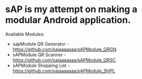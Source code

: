 # sAP is my attempt on making a modular Android application.

Available Modules:

- sapModule QR Generator - https://github.com/saiaaaaaaa/sAPModule_QRGN
- sAPModule QR Scanner - https://github.com/saiaaaaaaa/sAPModule_QRSC
- sAPModule Shopping List - https://github.com/saiaaaaaaa/sAPModule_SHPL
